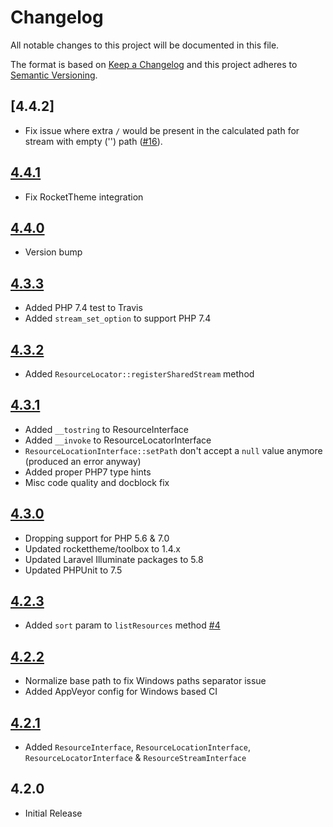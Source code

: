 # Changelog

All notable changes to this project will be documented in this file.

The format is based on [Keep a Changelog](http://keepachangelog.com/en/1.0.0/) and this project adheres to [Semantic Versioning](http://semver.org/spec/v2.0.0.html).

## [4.4.2]
- Fix issue where extra `/` would be present in the calculated path for stream with empty ('') path ([#16]).

## [4.4.1]
- Fix RocketTheme integration

## [4.4.0]
- Version bump

## [4.3.3]
- Added PHP 7.4 test to Travis
- Added `stream_set_option` to support PHP 7.4

## [4.3.2]
- Added `ResourceLocator::registerSharedStream` method

## [4.3.1]
- Added `__tostring` to ResourceInterface
- Added `__invoke` to ResourceLocatorInterface
- `ResourceLocationInterface::setPath` don't accept a `null` value anymore (produced an error anyway)
- Added proper PHP7 type hints
- Misc code quality and docblock fix

## [4.3.0]
- Dropping support for PHP 5.6 & 7.0
- Updated rockettheme/toolbox to 1.4.x
- Updated Laravel Illuminate packages to 5.8
- Updated PHPUnit to 7.5

## [4.2.3]
 - Added `sort` param to `listResources` method [#4]

## [4.2.2]
 - Normalize base path to fix Windows paths separator issue
 - Added AppVeyor config for Windows based CI

## [4.2.1]
 - Added `ResourceInterface`, `ResourceLocationInterface`, `ResourceLocatorInterface` & `ResourceStreamInterface`

## 4.2.0
 - Initial Release

<!--
## [Unreleased]

### Added

### Changed

### Deprecated

### Removed

### Fixed

### Security
-->

[4.4.1]: https://github.com/userfrosting/uniformresourcelocator/compare/4.4.0...4.4.1
[4.4.0]: https://github.com/userfrosting/uniformresourcelocator/compare/4.3.3...4.4.0
[4.3.3]: https://github.com/userfrosting/uniformresourcelocator/compare/4.3.2...4.3.3
[4.3.2]: https://github.com/userfrosting/uniformresourcelocator/compare/4.3.1...4.3.2
[4.3.1]: https://github.com/userfrosting/uniformresourcelocator/compare/4.3.0...4.3.1
[4.3.0]: https://github.com/userfrosting/uniformresourcelocator/compare/4.2.3...4.3.0
[4.2.3]: https://github.com/userfrosting/uniformresourcelocator/compare/4.2.2...4.2.3
[4.2.2]: https://github.com/userfrosting/uniformresourcelocator/compare/4.2.1...4.2.2
[4.2.1]: https://github.com/userfrosting/uniformresourcelocator/compare/4.2.0...4.2.1
[#4]: https://github.com/userfrosting/UniformResourceLocator/issues/4
[#16]: https://github.com/userfrosting/UniformResourceLocator/issues/16
